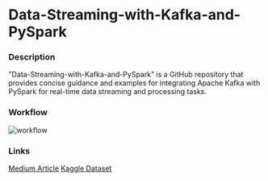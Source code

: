 # Data-Streaming-with-Kafka-and-PySpark

### Description

"Data-Streaming-with-Kafka-and-PySpark" is a GitHub repository that provides concise guidance and examples for integrating Apache Kafka with PySpark for real-time data streaming and processing tasks.

### Workflow

![workflow](https://github.com/h-i-r/Data-Streaming-with-Kafka-and-PySpark/assets/71264083/f61715f4-6414-4189-95a6-2c416bb100f2)


### Links

[Medium Article](https://pub.towardsai.net/real-time-sentiment-analysis-with-kafka-and-pyspark-145cd2338455)
[Kaggle Dataset](https://www.kaggle.com/datasets/marcpaulo/harry-potter-reviews)

